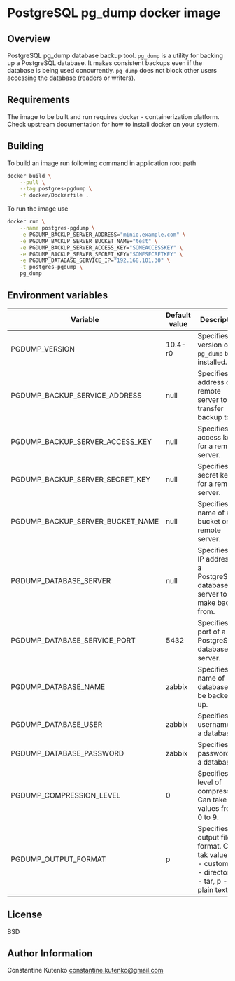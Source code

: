 # PostgreSQL pg_dump docker image

## Overview

PostgreSQL pg_dump database backup tool. ```pg_dump``` is a utility for backing up a PostgreSQL database. It makes consistent backups even if the database is being used concurrently. ```pg_dump``` does not block other users accessing the database (readers or writers).

## Requirements

The image to be built and run requires docker - containerization platform. Check upstream documentation for how to install docker on your system.

## Building

To build an image run following command in application root path

```bash
docker build \
    --pull \
    --tag postgres-pgdump \
    -f docker/Dockerfile .
```

To run the image use

```bash
docker run \
    --name postgres-pgdump \
    -e PGDUMP_BACKUP_SERVER_ADDRESS="minio.example.com" \
    -e PGDUMP_BACKUP_SERVER_BUCKET_NAME="test" \
    -e PGDUMP_BACKUP_SERVER_ACCESS_KEY="SOMEACCESSKEY" \
    -e PGDUMP_BACKUP_SERVER_SECRET_KEY="SOMESECRETKEY" \
    -e PGDUMP_DATABASE_SERVICE_IP="192.168.101.30" \
    -t postgres-pgdump \
    pg_dump
```

## Environment variables

| Variable            | Default value   | Description |
| ------------------- | --------------- | ----------- |
| PGDUMP_VERSION | 10.4-r0 | Specifies a version of ```pg_dump``` to be installed. |
| PGDUMP_BACKUP_SERVICE_ADDRESS | null | Specifies an address of a remote server to transfer backup to. |
| PGDUMP_BACKUP_SERVER_ACCESS_KEY | null | Specifies an access key for a remote server. |
| PGDUMP_BACKUP_SERVER_SECRET_KEY | null | Specifies a secret key for a remote server. |
| PGDUMP_BACKUP_SERVER_BUCKET_NAME | null | Specifies a name of a bucket on a remote server. |
| PGDUMP_DATABASE_SERVER | null | Specifies an IP address of a PostgreSQL database server to make backup from. |
| PGDUMP_DATABASE_SERVICE_PORT | 5432 | Specifies a port of a PostgreSQL database server. |
| PGDUMP_DATABASE_NAME | zabbix | Specifies a name of database to be backed up. |
| PGDUMP_DATABASE_USER | zabbix | Specifies a username for a database. |
| PGDUMP_DATABASE_PASSWORD | zabbix | Specifies a password for a database. |
| PGDUMP_COMPRESSION_LEVEL | 0 | Specifies a level of compression. Can take values from 0 to 9. |
| PGDUMP_OUTPUT_FORMAT | p | Specifies an output file format. Can tak values c - custom, d - directory, t - tar, p - plain text. |

## License

BSD

## Author Information

Constantine Kutenko <constantine.kutenko@gmail.com> 
